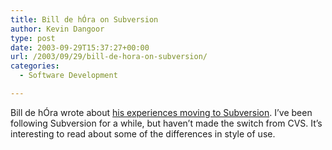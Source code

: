 ```yaml
---
title: Bill de hÓra on Subversion
author: Kevin Dangoor
type: post
date: 2003-09-29T15:37:27+00:00
url: /2003/09/29/bill-de-hora-on-subversion/
categories:
  - Software Development

---
```

Bill de hÓra wrote about [his experiences moving to Subversion][1]. I&#8217;ve been following Subversion for a while, but haven&#8217;t made the switch from CVS. It&#8217;s interesting to read about some of the differences in style of use.

 [1]: http://www.dehora.net/journal/archives/000289.html "Bill de hÓra: Migrating to Subversion II"